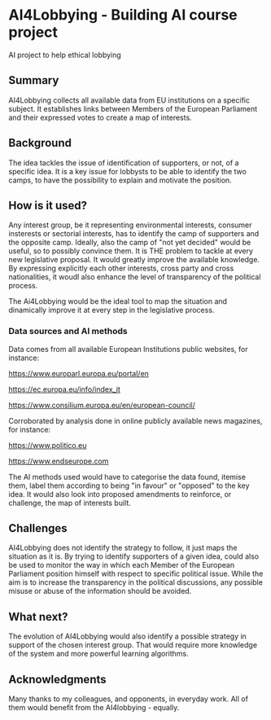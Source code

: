 # AI4Lobbying - Building AI course project

AI project to help ethical lobbying

## Summary

AI4Lobbying collects all available data from EU institutions on a specific subject. It establishes links between Members of the European Parliament and their expressed votes to create a map of interests.

## Background

The idea tackles the issue of identification of supporters, or not, of a specific idea. It is a key issue for lobbysts to be able to identify the two camps, to have the possibility to explain and motivate the position.

## How is it used?

Any interest group, be it representing environmental interests, consumer insterests or sectorial interests, has to identify the camp of supporters and the opposite camp. Ideally, also the camp of "not yet decided" would be useful, so to possibly convince them. It is THE problem to tackle at every new legislative proposal. It would greatly improve the available knowledge. By expressing explicitly each other interests, cross party and cross nationalities, it woudl also enhance the level of transparency of the political process.

The Ai4Lobbying would be the ideal tool to map the situation and dinamically improve it at every step in the legislative process.

### Data sources and AI methods

Data comes from all available European Institutions public websites, for instance:

https://www.europarl.europa.eu/portal/en

https://ec.europa.eu/info/index_it

https://www.consilium.europa.eu/en/european-council/

Corroborated by analysis done in online publicly available news magazines, for instance:

https://www.politico.eu

https://www.endseurope.com

The AI methods used would have to categorise the data found, itemise them, label them according to being "in favour" or "opposed" to the key idea.
It would also look into proposed amendments to reinforce, or challenge, the map of interests built.  

## Challenges

AI4Lobbying does not identify the strategy to follow, it just maps the situation as it is. By trying to identify supporters of a given idea, could also be used to monitor the way in which each Member of the European Parliament position himself with respect to specific political issue. While the aim is to increase the transparency in the political discussions, any possible misuse or abuse of the information should be avoided.

## What next?

The evolution of AI4Lobbying would also identify a possible strategy in support of the chosen interest group. That would require more knowledge of the system and more powerful learning algorithms.

## Acknowledgments

Many thanks to my colleagues, and opponents, in everyday work. All of them would benefit from the AI4lobbying - equally.
